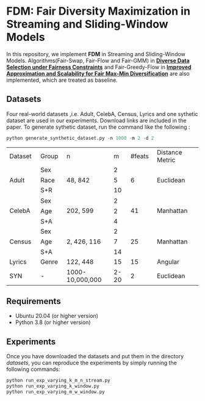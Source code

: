 # FDM: Fair Diversity Maximization in Streaming and Sliding-Window Models
In this repository, we implement **FDM** in Streaming and Sliding-Window Models. Algorithms(Fair-Swap, Fair-Flow and Fair-GMM) in [**Diverse Data Selection under Fairness Constraints**](https://arxiv.org/pdf/2010.09141.pdf) and Fair-Greedy-Flow in [**Improved Approximation and Scalability for Fair Max-Min Diversification**](https://arxiv.org/pdf/2201.06678.pdf) are also implemented, which are treated as baseline.

## Datasets

Four real-world datasets ,i.e. Adult, CelebA, Census, Lyrics and one sythetic dataset are used in our experiments. Download links are included in the paper. To generate sythetic dataset, run the command like the following :
```python
python generate_synthetic_dataset.py -n 1000 -m 2 -d 2
```

<table border='0' cellpadding='0' cellspacing='0' width='682' style='border-collapse: 
 collapse;t<col class='x21' width='176' style='mso-width-source:userset;width:132pt'>
 <col class='x21' width='61' style='mso-width-source:userset;width:45.75pt'>
 <col class='x21' width='77' style='mso-width-source:userset;width:57.75pt'>
 <col class='x21' width='192' style='mso-width-source:userset;width:144pt'>
 <tr height='26' style='mso-height-source:userset;height:20pt' id='r0'>
<td height='26' class='x22' width='97' style='height:20pt;width:72.75pt;'>Dataset</td>
<td class='x22' width='79' style='width:59.25pt;'>Group</td>
<td class='x22' width='176' style='width:132pt;'>n </td>
<td class='x22' width='61' style='width:45.75pt;'>m </td>
<td class='x21' width='77' style='width:57.75pt;'><font class="font3">#</font><font class="font4">feats </font></td>
<td class='x22' width='192' style='width:144pt;'>Distance Metric </td>
 </tr>
 <tr height='26' style='mso-height-source:userset;height:20pt' id='r1'>
<td rowspan='3' height='80' class='x26' style='height:60pt;'>Adult </td>
<td class='x21'>Sex</td>
<td rowspan='3' height='80' class='x26' style='height:60pt;'>48, 842 </td>
<td class='x21'>2</td>
<td rowspan='3' height='80' class='x26' style='height:60pt;'>6</td>
<td rowspan='3' height='80' class='x26' style='height:60pt;'>Euclidean </td>
 </tr>
 <tr height='26' style='mso-height-source:userset;height:20pt' id='r2'>
<td class='x21'>Race</td>
<td class='x21'>5</td>
 </tr>
 <tr height='26' style='mso-height-source:userset;height:20pt' id='r3'>
<td class='x21'>S+R </td>
<td class='x21'>10</td>
 </tr>
 <tr height='28' style='mso-height-source:userset;height:21pt' id='r4'>
<td rowspan='3' height='81' class='x26' style='height:61pt;'>CelebA </td>
<td class='x21'>Sex </td>
<td rowspan='3' height='81' class='x27' style='height:61pt;'>202, 599</td>
<td class='x21'>2</td>
<td rowspan='3' height='81' class='x26' style='height:61pt;'>41</td>
<td rowspan='3' height='81' class='x26' style='height:61pt;'>Manhattan </td>
 </tr>
 <tr height='26' style='mso-height-source:userset;height:20pt' id='r5'>
<td class='x21'>Age</td>
<td class='x21'>2</td>
 </tr>
 <tr height='26' style='mso-height-source:userset;height:20pt' id='r6'>
<td class='x21'>S+A </td>
<td class='x21'>4</td>
 </tr>
 <tr height='26' style='mso-height-source:userset;height:20pt' id='r7'>
<td rowspan='3' height='80' class='x26' style='height:60pt;'>Census </td>
<td class='x21'>Sex </td>
<td rowspan='3' height='80' class='x26' style='height:60pt;'>2, 426, 116 </td>
<td class='x21'>2</td>
<td rowspan='3' height='80' class='x28' style='height:60pt;'>25</td>
<td rowspan='3' height='80' class='x26' style='height:60pt;'>Manhattan </td>
 </tr>
 <tr height='26' style='mso-height-source:userset;height:20pt' id='r8'>
<td class='x21'>Age</td>
<td class='x21'>7</td>
 </tr>
 <tr height='26' style='mso-height-source:userset;height:20pt' id='r9'>
<td class='x21'>S+A </td>
<td class='x21'>14</td>
 </tr>
 <tr height='26' style='mso-height-source:userset;height:20pt' id='r10'>
<td height='26' class='x21' style='height:20pt;'>Lyrics</td>
<td class='x21'>Genre</td>
<td class='x21'>122, 448 </td>
<td class='x21'>15</td>
<td class='x21'>15</td>
<td class='x21'>Angular </td>
 </tr>
 <tr height='26' style='mso-height-source:userset;height:20pt' id='r11'>
<td height='26' class='x21' style='height:20pt;'>SYN </td>
<td class='x23'>-</td>
<td class='x24'>1000-10,000,000</td>
<td class='x25'>2-20</td>
<td class='x21'>2</td>
<td class='x21'>Euclidean </td>
 </tr>
</table>


## Requirements

- Ubuntu 20.04 (or higher version)
- Python 3.8 (or higher version)

## Experiments

Once you have downloaded the datasets and put them in the  directory *datasets*, you can reproduce the experiments by simply running the following commands:

```python
python run_exp_varying_k_m_n_stream.py
python run_exp_varying_k_window.py 
python run_exp_varying_m_w_window.py
```
